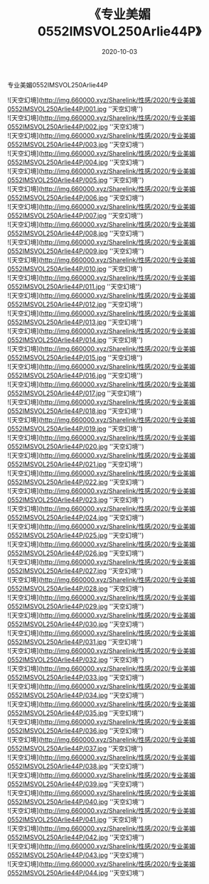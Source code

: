 ﻿---
layout: post
title:  《专业美媚0552IMSVOL250Arlie44P》
date:   2020-10-03
img: http://img.660000.xyz/Sharelink/性感/2020/专业美媚0552IMSVOL250Arlie44P/000.jpg
categories: [美女, 性感, 泳衣]
---

专业美媚0552IMSVOL250Arlie44P



![天空幻境](http://img.660000.xyz/Sharelink/性感/2020/专业美媚0552IMSVOL250Arlie44P/001.jpg ''天空幻境'') <br>
![天空幻境](http://img.660000.xyz/Sharelink/性感/2020/专业美媚0552IMSVOL250Arlie44P/002.jpg ''天空幻境'') <br>
![天空幻境](http://img.660000.xyz/Sharelink/性感/2020/专业美媚0552IMSVOL250Arlie44P/003.jpg ''天空幻境'') <br>
![天空幻境](http://img.660000.xyz/Sharelink/性感/2020/专业美媚0552IMSVOL250Arlie44P/004.jpg ''天空幻境'') <br>
![天空幻境](http://img.660000.xyz/Sharelink/性感/2020/专业美媚0552IMSVOL250Arlie44P/005.jpg ''天空幻境'') <br>
![天空幻境](http://img.660000.xyz/Sharelink/性感/2020/专业美媚0552IMSVOL250Arlie44P/006.jpg ''天空幻境'') <br>
![天空幻境](http://img.660000.xyz/Sharelink/性感/2020/专业美媚0552IMSVOL250Arlie44P/007.jpg ''天空幻境'') <br>
![天空幻境](http://img.660000.xyz/Sharelink/性感/2020/专业美媚0552IMSVOL250Arlie44P/008.jpg ''天空幻境'') <br>
![天空幻境](http://img.660000.xyz/Sharelink/性感/2020/专业美媚0552IMSVOL250Arlie44P/009.jpg ''天空幻境'') <br>
![天空幻境](http://img.660000.xyz/Sharelink/性感/2020/专业美媚0552IMSVOL250Arlie44P/010.jpg ''天空幻境'') <br>
![天空幻境](http://img.660000.xyz/Sharelink/性感/2020/专业美媚0552IMSVOL250Arlie44P/011.jpg ''天空幻境'') <br>
![天空幻境](http://img.660000.xyz/Sharelink/性感/2020/专业美媚0552IMSVOL250Arlie44P/012.jpg ''天空幻境'') <br>
![天空幻境](http://img.660000.xyz/Sharelink/性感/2020/专业美媚0552IMSVOL250Arlie44P/013.jpg ''天空幻境'') <br>
![天空幻境](http://img.660000.xyz/Sharelink/性感/2020/专业美媚0552IMSVOL250Arlie44P/014.jpg ''天空幻境'') <br>
![天空幻境](http://img.660000.xyz/Sharelink/性感/2020/专业美媚0552IMSVOL250Arlie44P/015.jpg ''天空幻境'') <br>
![天空幻境](http://img.660000.xyz/Sharelink/性感/2020/专业美媚0552IMSVOL250Arlie44P/016.jpg ''天空幻境'') <br>
![天空幻境](http://img.660000.xyz/Sharelink/性感/2020/专业美媚0552IMSVOL250Arlie44P/017.jpg ''天空幻境'') <br>
![天空幻境](http://img.660000.xyz/Sharelink/性感/2020/专业美媚0552IMSVOL250Arlie44P/018.jpg ''天空幻境'') <br>
![天空幻境](http://img.660000.xyz/Sharelink/性感/2020/专业美媚0552IMSVOL250Arlie44P/019.jpg ''天空幻境'') <br>
![天空幻境](http://img.660000.xyz/Sharelink/性感/2020/专业美媚0552IMSVOL250Arlie44P/020.jpg ''天空幻境'') <br>
![天空幻境](http://img.660000.xyz/Sharelink/性感/2020/专业美媚0552IMSVOL250Arlie44P/021.jpg ''天空幻境'') <br>
![天空幻境](http://img.660000.xyz/Sharelink/性感/2020/专业美媚0552IMSVOL250Arlie44P/022.jpg ''天空幻境'') <br>
![天空幻境](http://img.660000.xyz/Sharelink/性感/2020/专业美媚0552IMSVOL250Arlie44P/023.jpg ''天空幻境'') <br>
![天空幻境](http://img.660000.xyz/Sharelink/性感/2020/专业美媚0552IMSVOL250Arlie44P/024.jpg ''天空幻境'') <br>
![天空幻境](http://img.660000.xyz/Sharelink/性感/2020/专业美媚0552IMSVOL250Arlie44P/025.jpg ''天空幻境'') <br>
![天空幻境](http://img.660000.xyz/Sharelink/性感/2020/专业美媚0552IMSVOL250Arlie44P/026.jpg ''天空幻境'') <br>
![天空幻境](http://img.660000.xyz/Sharelink/性感/2020/专业美媚0552IMSVOL250Arlie44P/027.jpg ''天空幻境'') <br>
![天空幻境](http://img.660000.xyz/Sharelink/性感/2020/专业美媚0552IMSVOL250Arlie44P/028.jpg ''天空幻境'') <br>
![天空幻境](http://img.660000.xyz/Sharelink/性感/2020/专业美媚0552IMSVOL250Arlie44P/029.jpg ''天空幻境'') <br>
![天空幻境](http://img.660000.xyz/Sharelink/性感/2020/专业美媚0552IMSVOL250Arlie44P/030.jpg ''天空幻境'') <br>
![天空幻境](http://img.660000.xyz/Sharelink/性感/2020/专业美媚0552IMSVOL250Arlie44P/031.jpg ''天空幻境'') <br>
![天空幻境](http://img.660000.xyz/Sharelink/性感/2020/专业美媚0552IMSVOL250Arlie44P/032.jpg ''天空幻境'') <br>
![天空幻境](http://img.660000.xyz/Sharelink/性感/2020/专业美媚0552IMSVOL250Arlie44P/033.jpg ''天空幻境'') <br>
![天空幻境](http://img.660000.xyz/Sharelink/性感/2020/专业美媚0552IMSVOL250Arlie44P/034.jpg ''天空幻境'') <br>
![天空幻境](http://img.660000.xyz/Sharelink/性感/2020/专业美媚0552IMSVOL250Arlie44P/035.jpg ''天空幻境'') <br>
![天空幻境](http://img.660000.xyz/Sharelink/性感/2020/专业美媚0552IMSVOL250Arlie44P/036.jpg ''天空幻境'') <br>
![天空幻境](http://img.660000.xyz/Sharelink/性感/2020/专业美媚0552IMSVOL250Arlie44P/037.jpg ''天空幻境'') <br>
![天空幻境](http://img.660000.xyz/Sharelink/性感/2020/专业美媚0552IMSVOL250Arlie44P/038.jpg ''天空幻境'') <br>
![天空幻境](http://img.660000.xyz/Sharelink/性感/2020/专业美媚0552IMSVOL250Arlie44P/039.jpg ''天空幻境'') <br>
![天空幻境](http://img.660000.xyz/Sharelink/性感/2020/专业美媚0552IMSVOL250Arlie44P/040.jpg ''天空幻境'') <br>
![天空幻境](http://img.660000.xyz/Sharelink/性感/2020/专业美媚0552IMSVOL250Arlie44P/041.jpg ''天空幻境'') <br>
![天空幻境](http://img.660000.xyz/Sharelink/性感/2020/专业美媚0552IMSVOL250Arlie44P/042.jpg ''天空幻境'') <br>
![天空幻境](http://img.660000.xyz/Sharelink/性感/2020/专业美媚0552IMSVOL250Arlie44P/043.jpg ''天空幻境'') <br>
![天空幻境](http://img.660000.xyz/Sharelink/性感/2020/专业美媚0552IMSVOL250Arlie44P/044.jpg ''天空幻境'') <br>